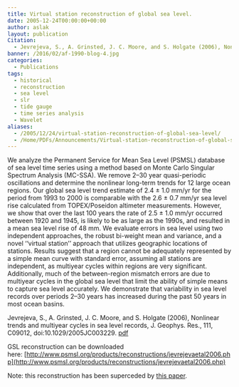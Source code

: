 ```yaml
---
title: Virtual station reconstruction of global sea level.
date: 2005-12-24T00:00:00+00:00
author: aslak
layout: publication
Citation:
  - Jevrejeva, S., A. Grinsted, J. C. Moore, and S. Holgate (2006), Nonlinear trends and multiyear cycles in sea level records, J. Geophys. Res., 111, C09012, doi:10.1029/2005JC003229.
banner: /2016/02/af-1990-blog-4.jpg
categories:
  - Publications
tags:
  - historical
  - reconstruction
  - sea level
  - slr
  - tide gauge
  - time series analysis
  - Wavelet
aliases:
  - /2005/12/24/virtual-station-reconstruction-of-global-sea-level/
  - /Home/PDFs/Announcements/Virtual-station-reconstruction-of-global-sea-level-
---
```

We analyze the Permanent Service for Mean Sea Level (PSMSL) database of sea level time series using a method based on Monte Carlo Singular Spectrum Analysis (MC-SSA). We remove 2–30 year quasi-periodic oscillations and determine the nonlinear long-term trends for 12 large ocean regions. Our global sea level trend estimate of 2.4 ± 1.0 mm/yr for the period from 1993 to 2000 is comparable with the 2.6 ± 0.7 mm/yr sea level rise calculated from TOPEX/Poseidon altimeter measurements. However, we show that over the last 100 years the rate of 2.5 ± 1.0 mm/yr occurred between 1920 and 1945, is likely to be as large as the 1990s, and resulted in a mean sea level rise of 48 mm. We evaluate errors in sea level using two independent approaches, the robust bi-weight mean and variance, and a novel ‘‘virtual station’’ approach that utilizes geographic locations of stations. Results suggest that a region cannot be adequately represented by a simple mean curve with standard error, assuming all stations are independent, as multiyear cycles within regions are very significant. Additionally, much of the between-region mismatch errors are due to multiyear cycles in the global sea level that limit the ability of simple means to capture sea level accurately. We demonstrate that variability in sea level records over periods 2–30 years has increased during the past 50 years in most ocean basins.

Jevrejeva, S., A. Grinsted, J. C. Moore, and S. Holgate (2006), Nonlinear trends and multiyear cycles in sea level records, J. Geophys. Res., 111, C09012, doi:10.1029/2005JC003229. [pdf](/2016/03/Jevrejeva-JGR06-sea-level-trends-virtual-station.pdf)

GSL reconstruction can be downloaded here: [http://www.psmsl.org/products/reconstructions/jevrejevaetal2006.php](http://www.psmsl.org/products/reconstructions/jevrejevaetal2006.php)

Note: this reconstruction has been superceded by [this paper](/Home/PDFs/Announcements/Recent-global-sea-level-acceleration-started-over-200-years-ago-).
